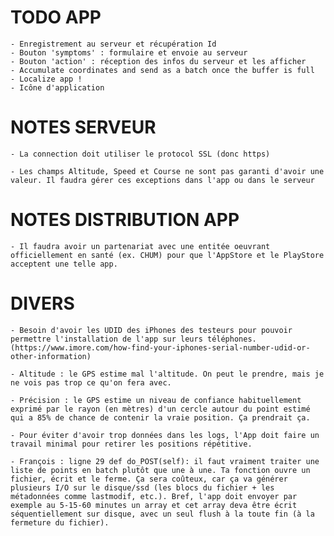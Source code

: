 TODO APP
========

    - Enregistrement au serveur et récupération Id
    - Bouton 'symptoms' : formulaire et envoie au serveur
    - Bouton 'action' : réception des infos du serveur et les afficher
    - Accumulate coordinates and send as a batch once the buffer is full
    - Localize app !
    - Icône d'application


NOTES SERVEUR
=============

    - La connection doit utiliser le protocol SSL (donc https)

    - Les champs Altitude, Speed et Course ne sont pas garanti d'avoir une valeur. Il faudra gérer ces exceptions dans l'app ou dans le serveur 


NOTES DISTRIBUTION APP
======================

    - Il faudra avoir un partenariat avec une entitée oeuvrant officiellement en santé (ex. CHUM) pour que l'AppStore et le PlayStore acceptent une telle app. 


DIVERS
======

    - Besoin d'avoir les UDID des iPhones des testeurs pour pouvoir permettre l'installation de l'app sur leurs téléphones. (https://www.imore.com/how-find-your-iphones-serial-number-udid-or-other-information) 

    - Altitude : le GPS estime mal l'altitude. On peut le prendre, mais je ne vois pas trop ce qu'on fera avec.
 
    - Précision : le GPS estime un niveau de confiance habituellement exprimé par le rayon (en mètres) d'un cercle autour du point estimé qui a 85% de chance de contenir la vraie position. Ça prendrait ça.
 
    - Pour éviter d'avoir trop données dans les logs, l'App doit faire un travail minimal pour retirer les positions répétitive.
 
    - François : ligne 29 def do_POST(self): il faut vraiment traiter une liste de points en batch plutôt que une à une. Ta fonction ouvre un fichier, écrit et le ferme. Ça sera coûteux, car ça va générer plusieurs I/O sur le disque/ssd (les blocs du fichier + les métadonnées comme lastmodif, etc.). Bref, l'app doit envoyer par exemple au 5-15-60 minutes un array et cet array deva être écrit séquentiellement sur disque, avec un seul flush à la toute fin (à la fermeture du fichier).
